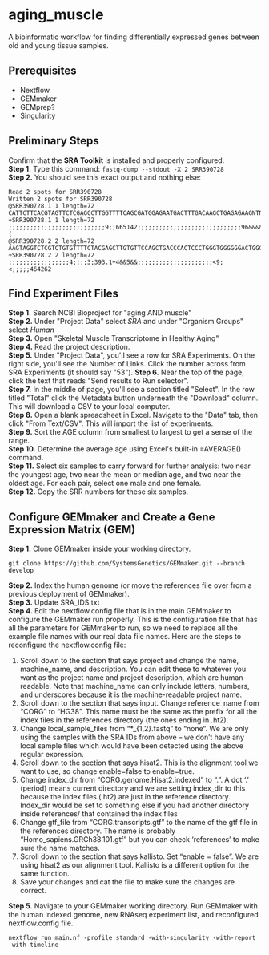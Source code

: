 # aging_muscle
A bioinformatic workflow for finding differentially expressed genes between old and young tissue samples.

## Prerequisites
* Nextflow
* GEMmaker
* GEMprep?
* Singularity

## Preliminary Steps
Confirm that the **SRA Toolkit** is installed and properly configured.  
**Step 1.** Type this command: `fastq-dump --stdout -X 2 SRR390728`  
**Step 2.** You should see this exact output and nothing else:  
```
Read 2 spots for SRR390728
Written 2 spots for SRR390728
@SRR390728.1 1 length=72
CATTCTTCACGTAGTTCTCGAGCCTTGGTTTTCAGCGATGGAGAATGACTTTGACAAGCTGAGAGAAGNTNC
+SRR390728.1 1 length=72
;;;;;;;;;;;;;;;;;;;;;;;;;;;9;;665142;;;;;;;;;;;;;;;;;;;;;;;;;;;;;96&&&&(
@SRR390728.2 2 length=72
AAGTAGGTCTCGTCTGTGTTTTCTACGAGCTTGTGTTCCAGCTGACCCACTCCCTGGGTGGGGGGACTGGGT
+SRR390728.2 2 length=72
;;;;;;;;;;;;;;;;;4;;;;3;393.1+4&&5&&;;;;;;;;;;;;;;;;;;;;;<9;<;;;;;464262
```
## Find Experiment Files
**Step 1.** Search NCBI Bioproject for "aging AND muscle"  
**Step 2.** Under "Project Data" select *SRA* and under "Organism Groups" select *Human*  
**Step 3.** Open "Skeletal Muscle Transcriptome in Healthy Aging"  
**Step 4.** Read the project description.  
**Step 5.** Under "Project Data", you'll see a row for SRA Experiments. On the right side, you'll see the Number of Links. Click the number across from SRA Experiments (it should say "53").
**Step 6.** Near the top of the page, click the text that reads "Send results to Run selector".  
**Step 7.** In the middle of page, you'll see a section titled "Select". In the row titled "Total" click the Metadata button underneath the "Download" column. This will download a CSV to your local computer.  
**Step 8.** Open a blank spreadsheet in Excel. Navigate to the "Data" tab, then click "From Text/CSV". This will import the list of experiments.  
**Step 9.** Sort the AGE column from smallest to largest to get a sense of the range.  
**Step 10.** Determine the average age using Excel's built-in =AVERAGE() command.  
**Step 11.** Select six samples to carry forward for further analysis: two near the youngest age, two near the mean or median age, and two near the oldest age. For each pair, select one male and one female.  
**Step 12.** Copy the SRR numbers for these six samples.  

## Configure GEMmaker and Create a Gene Expression Matrix (GEM)
**Step 1.** Clone GEMmaker inside your working directory.  
```
git clone https://github.com/SystemsGenetics/GEMmaker.git --branch develop
```
**Step 2.** Index the human genome (or move the references file over from a previous deployment of GEMmaker).  
**Step 3.** Update SRA_IDS.txt  
**Step 4.** Edit the nextflow.config file that is in the main GEMmaker to configure the GEMmaker run properly. This is the configuration file that has all the parameters for GEMmaker to run, so we need to replace all the example file names with our real data file names. Here are the steps to reconfigure the nextflow.config file:
1. Scroll down to the section that says project and change the name, machine_name, and description. You can edit these to whatever you want as the project name and project description, which are human-readable. Note that machine_name can only include letters, numbers, and underscores because it is the machine-readable project name.
1. Scroll down to the section that says input. Change reference_name from “CORG” to “HG38”. This name must be the same as the prefix for all the index files in the references directory (the ones ending in .ht2).
1. Change local_sample_files from “*_{1,2}.fastq” to “none”.  We are only using the samples with the SRA IDs from above – we don’t have any local sample files which would have been detected using the above regular expression.
1. Scroll down to the section that says hisat2. This is the alignment tool we want to use, so change enable=false to enable=true.
1. Change index_dir from “CORG.genome.Hisat2.indexed” to “.”.  A dot ‘.’ (period) means current directory and we are setting index_dir to this because the index files (.ht2) are just in the reference directory. Index_dir would be set to something else if you had another directory inside references/ that contained the index files
1. Change gtf_file from “CORG.transcripts.gtf” to the name of the gtf file in the references directory. The name is probably “Homo_sapiens.GRCh38.101.gtf” but you can check ‘references’ to make sure the name matches.
1. Scroll down to the section that says kallisto. Set “enable = false”. We are using hisat2 as our alignment tool. Kallisto is a different option for the same function.
1. Save your changes and cat the file to make sure the changes are correct.
 
**Step 5.** Navigate to your GEMmaker working directory. Run GEMmaker with the human indexed genome, new RNAseq experiment list, and reconfigured nextflow.config file.
```
nextflow run main.nf -profile standard -with-singularity -with-report -with-timeline
```
